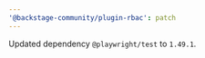 ```yaml
---
'@backstage-community/plugin-rbac': patch
---
```


Updated dependency `@playwright/test` to `1.49.1`.
